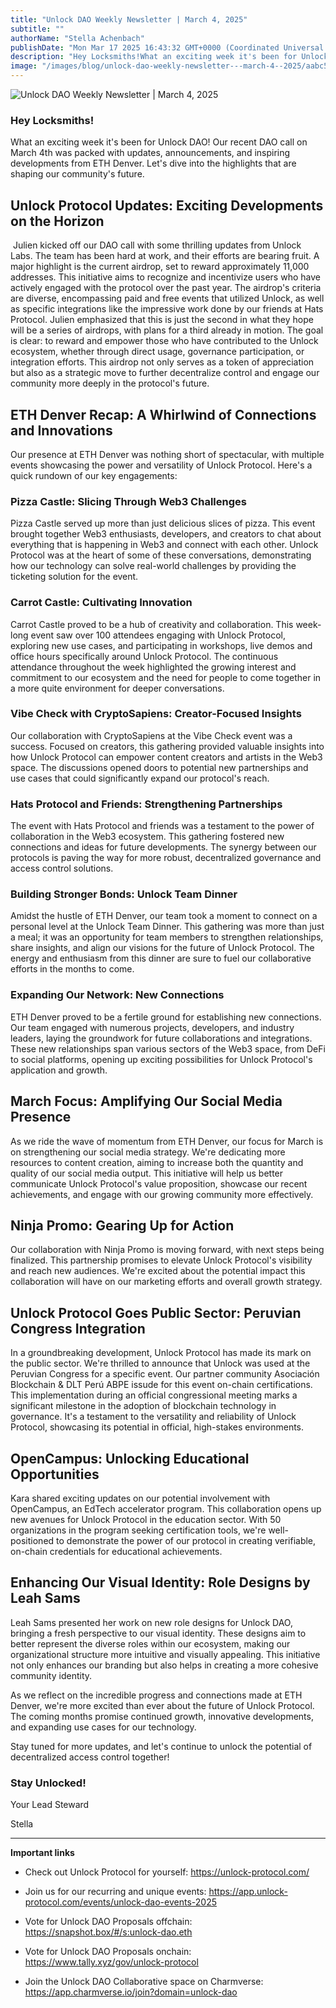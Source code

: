 ```yaml
---
title: "Unlock DAO Weekly Newsletter | March 4, 2025"
subtitle: ""
authorName: "Stella Achenbach"
publishDate: "Mon Mar 17 2025 16:43:32 GMT+0000 (Coordinated Universal Time)"
description: "Hey Locksmiths!What an exciting week it's been for Unlock DAO! Our recent DAO call on March 4th was packed with updates, announcements, and inspiring developments from ETH Denver. Let's dive into the highlights that are shaping our community's future.Unlock Protocol Updates: Exciting Developments on the Horizon Julien kicked off our DAO call with some thrilling updates from Unlock Labs. The team has been hard at work, and their efforts are bearing fruit. A major highlight is the current airdr..."
image: "/images/blog/unlock-dao-weekly-newsletter---march-4--2025/aabc54e428c54b72570e40d94c9dda19.jpg"
---
```


![Unlock DAO Weekly Newsletter | March 4, 2025](https://storage.googleapis.com/papyrus_images/aabc54e428c54b72570e40d94c9dda19.jpg)

<div class="relative header-and-anchor"><h3 id="h-hey-locksmiths">Hey Locksmiths!</h3></div><p>What an exciting week it's been for Unlock DAO! Our recent DAO call on March 4th was packed with updates, announcements, and inspiring developments from ETH Denver. Let's dive into the highlights that are shaping our community's future.</p><div class="relative header-and-anchor"><h2 id="h-unlock-protocol-updates-exciting-developments-on-the-horizon">Unlock Protocol Updates: Exciting Developments on the Horizon</h2></div><p>&nbsp;Julien kicked off our DAO call with some thrilling updates from Unlock Labs. The team has been hard at work, and their efforts are bearing fruit. A major highlight is the current airdrop, set to reward approximately 11,000 addresses. This initiative aims to recognize and incentivize users who have actively engaged with the protocol over the past year. The airdrop's criteria are diverse, encompassing paid and free events that utilized Unlock, as well as specific integrations like the impressive work done by our friends at Hats Protocol. Julien emphasized that this is just the second in what they hope will be a series of airdrops, with plans for a third already in motion. The goal is clear: to reward and empower those who have contributed to the Unlock ecosystem, whether through direct usage, governance participation, or integration efforts. This airdrop not only serves as a token of appreciation but also as a strategic move to further decentralize control and engage our community more deeply in the protocol's future.</p><div class="relative header-and-anchor"><h2 id="h-eth-denver-recap-a-whirlwind-of-connections-and-innovations">ETH Denver Recap: A Whirlwind of Connections and Innovations</h2></div><p>Our presence at ETH Denver was nothing short of spectacular, with multiple events showcasing the power and versatility of Unlock Protocol. Here's a quick rundown of our key engagements:</p><div class="relative header-and-anchor"><h3 id="h-pizza-castle-slicing-through-web3-challenges">Pizza Castle: Slicing Through Web3 Challenges</h3></div><p>Pizza Castle served up more than just delicious slices of pizza. This event brought together Web3 enthusiasts, developers, and creators to chat about everything that is happening in Web3 and connect with each other. Unlock Protocol was at the heart of some of these conversations, demonstrating how our technology can solve real-world challenges by providing the ticketing solution for the event.</p><div class="relative header-and-anchor"><h3 id="h-carrot-castle-cultivating-innovation">Carrot Castle: Cultivating Innovation</h3></div><p>Carrot Castle proved to be a hub of creativity and collaboration. This week-long event saw over 100 attendees engaging with Unlock Protocol, exploring new use cases, and participating in workshops, live demos and office hours specifically around Unlock Protocol. The continuous attendance throughout the week highlighted the growing interest and commitment to our ecosystem and the need for people to come together in a more quite environment for deeper conversations.</p><div class="relative header-and-anchor"><h3 id="h-vibe-check-with-cryptosapiens-creator-focused-insights">Vibe Check with CryptoSapiens: Creator-Focused Insights</h3></div><p>Our collaboration with CryptoSapiens at the Vibe Check event was a success. Focused on creators, this gathering provided valuable insights into how Unlock Protocol can empower content creators and artists in the Web3 space. The discussions opened doors to potential new partnerships and use cases that could significantly expand our protocol's reach.</p><div class="relative header-and-anchor"><h3 id="h-hats-protocol-and-friends-strengthening-partnerships">Hats Protocol and Friends: Strengthening Partnerships</h3></div><p>The event with Hats Protocol and friends was a testament to the power of collaboration in the Web3 ecosystem. This gathering fostered new connections and ideas for future developments. The synergy between our protocols is paving the way for more robust, decentralized governance and access control solutions.</p><div class="relative header-and-anchor"><h3 id="h-building-stronger-bonds-unlock-team-dinner">Building Stronger Bonds: Unlock Team Dinner</h3></div><p>Amidst the hustle of ETH Denver, our team took a moment to connect on a personal level at the Unlock Team Dinner. This gathering was more than just a meal; it was an opportunity for team members to strengthen relationships, share insights, and align our visions for the future of Unlock Protocol. The energy and enthusiasm from this dinner are sure to fuel our collaborative efforts in the months to come.</p><div class="relative header-and-anchor"><h3 id="h-expanding-our-network-new-connections">Expanding Our Network: New Connections</h3></div><p>ETH Denver proved to be a fertile ground for establishing new connections. Our team engaged with numerous projects, developers, and industry leaders, laying the groundwork for future collaborations and integrations. These new relationships span various sectors of the Web3 space, from DeFi to social platforms, opening up exciting possibilities for Unlock Protocol's application and growth.</p><div class="relative header-and-anchor"><h2 id="h-march-focus-amplifying-our-social-media-presence">March Focus: Amplifying Our Social Media Presence</h2></div><p>As we ride the wave of momentum from ETH Denver, our focus for March is on strengthening our social media strategy. We're dedicating more resources to content creation, aiming to increase both the quantity and quality of our social media output. This initiative will help us better communicate Unlock Protocol's value proposition, showcase our recent achievements, and engage with our growing community more effectively.</p><div class="relative header-and-anchor"><h2 id="h-ninja-promo-gearing-up-for-action">Ninja Promo: Gearing Up for Action</h2></div><p>Our collaboration with Ninja Promo is moving forward, with next steps being finalized. This partnership promises to elevate Unlock Protocol's visibility and reach new audiences. We're excited about the potential impact this collaboration will have on our marketing efforts and overall growth strategy.</p><div class="relative header-and-anchor"><h2 id="h-unlock-protocol-goes-public-sector-peruvian-congress-integration">Unlock Protocol Goes Public Sector: Peruvian Congress Integration</h2></div><p>In a groundbreaking development, Unlock Protocol has made its mark on the public sector. We're thrilled to announce that Unlock was used at the Peruvian Congress for a specific event. Our partner community Asociación Blockchain &amp; DLT Perú ABPE issude for this event on-chain certifications. This implementation during an official congressional meeting marks a significant milestone in the adoption of blockchain technology in governance. It's a testament to the versatility and reliability of Unlock Protocol, showcasing its potential in official, high-stakes environments.</p><div class="relative header-and-anchor"><h2 id="h-opencampus-unlocking-educational-opportunities">OpenCampus: Unlocking Educational Opportunities</h2></div><p>Kara shared exciting updates on our potential involvement with OpenCampus, an EdTech accelerator program. This collaboration opens up new avenues for Unlock Protocol in the education sector. With 50 organizations in the program seeking certification tools, we're well-positioned to demonstrate the power of our protocol in creating verifiable, on-chain credentials for educational achievements.</p><div class="relative header-and-anchor"><h2 id="h-enhancing-our-visual-identity-role-designs-by-leah-sams">Enhancing Our Visual Identity: Role Designs by Leah Sams</h2></div><p>Leah Sams presented her work on new role designs for Unlock DAO, bringing a fresh perspective to our visual identity. These designs aim to better represent the diverse roles within our ecosystem, making our organizational structure more intuitive and visually appealing. This initiative not only enhances our branding but also helps in creating a more cohesive community identity.</p><p>As we reflect on the incredible progress and connections made at ETH Denver, we're more excited than ever about the future of Unlock Protocol. The coming months promise continued growth, innovative developments, and expanding use cases for our technology.</p><p>Stay tuned for more updates, and let's continue to unlock the potential of decentralized access control together!</p><div class="relative header-and-anchor"><h3 id="h-stay-unlocked">Stay Unlocked!</h3></div><p>Your Lead Steward</p><p>Stella</p><hr><p><strong>Important links</strong></p><ul><li><p>Check out Unlock Protocol for yourself: <a target="_blank" rel="noopener noreferrer nofollow ugc" class="dont-break-out" href="https://unlock-protocol.com/">https://unlock-protocol.com/</a></p></li><li><p>Join us for our recurring and unique events: <a target="_blank" rel="noopener noreferrer nofollow ugc" class="dont-break-out" href="https://app.unlock-protocol.com/events/unlock-dao-events-2025">https://app.unlock-protocol.com/events/unlock-dao-events-2025</a></p></li><li><p>Vote for Unlock DAO Proposals offchain: <a target="_blank" rel="noopener noreferrer nofollow ugc" class="dont-break-out" href="https://snapshot.box/#/s:unlock-dao.eth￼Vote">https://snapshot.box/#/s:unlock-dao.eth</a></p></li><li><p>Vote for Unlock DAO Proposals onchain: <a target="_blank" rel="noopener noreferrer nofollow ugc" class="dont-break-out" href="https://www.tally.xyz/gov/unlock-protocol">https://www.tally.xyz/gov/unlock-protocol</a></p></li><li><p>Join the Unlock DAO Collaborative space on Charmverse: <a target="_blank" rel="noopener noreferrer nofollow ugc" class="dont-break-out" href="https://app.charmverse.io/join?domain=unlock-dao">https://app.charmverse.io/join?domain=unlock-dao</a></p></li></ul><p></p>
